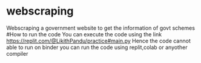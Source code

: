 # webscraping
Webscraping a government website to get the information of govt schemes
#How to run the code
You can execute the code using the link https://replit.com/@LikithPandu/practice#main.py
Hence the code cannot able to run on binder you can run the code using replit,colab or anyother compiler
#
